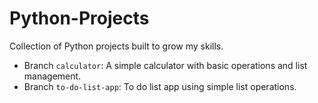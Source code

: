 # Python-Projects
Collection of Python projects built to grow my skills.
- Branch `calculator`: A simple calculator with basic operations and list management.
- Branch `to-do-list-app`: To do list app using simple list operations.
